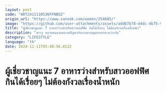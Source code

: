 ```yaml
---
layout: post
code: "ART2411110536FFNBOZ"
origin_url: "https://www.sanook.com/women/254685/"
image: "https://github.com/user-attachments/assets/add67b78-d4dc-4b75-9ade-39ac3b3d6eda"
title: "ผู้เชี่ยวชาญแนะ 7 อาหารว่างสำหรับสาวออฟฟิศ กินได้เรื่อยๆ ไม่ต้องกังวลเรื่องน้ำหนัก"
description: "สาวๆ หลายคนคงเคยเจอปัญหากับการควบคุมอาหารระหว่างวัน"
category: "LIFESTYLE"
language: "th"
date: 2024-11-11T05:40:56.812Z
---
```


# ผู้เชี่ยวชาญแนะ 7 อาหารว่างสำหรับสาวออฟฟิศ กินได้เรื่อยๆ ไม่ต้องกังวลเรื่องน้ำหนัก